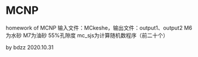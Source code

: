 # MCNP
homework of MCNP
输入文件：MCkeshe，输出文件：output1、output2
M6为水砂 M7为油砂 55%孔隙度
mc_sjs为计算随机数程序（前二十个）

by bdzz  2020.10.31 
